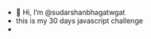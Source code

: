 - 👋 Hi, I’m @sudarshanbhagatwgat
- this is my 30 days javascript challenge
- 

<!---
sudarshanbhagatwgat/sudarshanbhagatwgat is a ✨ special ✨ repository because its `README.md` (this file) appears on your GitHub profile.
You can click the Preview link to take a look at your changes.
--->
